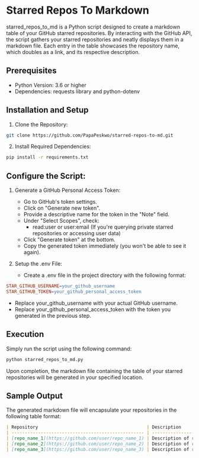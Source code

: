 # Starred Repos To Markdown

starred_repos_to_md is a Python script designed to create a markdown table of your GitHub starred repositories. By interacting with the GitHub API, the script gathers your starred repositories and neatly displays them in a markdown file. Each entry in the table showcases the repository name, which doubles as a link, and its respective description.

## Prerequisites

- Python Version: 3.6 or higher
- Dependencies: requests library and python-dotenv

## Installation and Setup

1. Clone the Repository:

```bash
git clone https://github.com/PapaPeskwo/starred-repos-to-md.git
```

2. Install Required Dependencies:

```bash
pip install -r requirements.txt
```

## Configure the Script:

1. Generate a GitHub Personal Access Token:
    - Go to GitHub's token settings.
    - Click on "Generate new token".
    - Provide a descriptive name for the token in the "Note" field.
    - Under "Select Scopes", check:
        - read:user or user:email (If you're querying private starred repositories or accessing user data)
    - Click "Generate token" at the bottom.
    - Copy the generated token immediately (you won't be able to see it again).

2. Setup the .env File:
    - Create a .env file in the project directory with the following format:

```makefile
STAR_GITHUB_USERNAME=your_github_username
STAR_GITHUB_TOKEN=your_github_personal_access_token
```

- Replace your_github_username with your actual GitHub username.
- Replace your_github_personal_access_token with the token you generated in the previous step.

## Execution

Simply run the script using the following command:

```bash
python starred_repos_to_md.py
```

Upon completion, the markdown file containing the table of your starred repositories will be generated in your specified location.

## Sample Output

The generated markdown file will encapsulate your repositories in the following table format:

```markdown
| Repository                                         | Description                |
| -------------------------------------------------- | -------------------------- |
| [repo_name_1](https://github.com/user/repo_name_1) | Description of repo_name_1 |
| [repo_name_2](https://github.com/user/repo_name_2) | Description of repo_name_2 |
| [repo_name_3](https://github.com/user/repo_name_3) | Description of repo_name_3 |
```